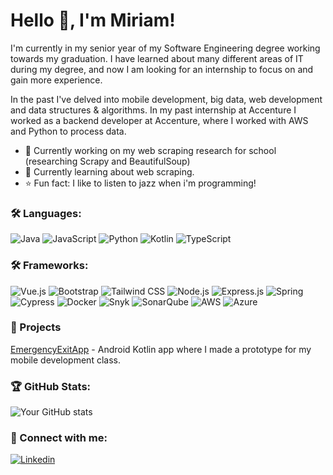 # Hello 👋, I'm Miriam!

I'm currently in my senior year of my Software Engineering degree working towards my graduation.
I have learned about many different areas of IT during my degree, and now I am looking for an
internship to focus on and gain more experience.

In the past I've delved into mobile development, big data, web development and data structures & algorithms.
In my past internship at Accenture I worked as a backend developer at Accenture, 
where I worked with AWS and Python to process data.

- 💭 Currently working on my web scraping research for school (researching Scrapy and BeautifulSoup)
- 🌱 Currently learning about web scraping.
- ⭐ Fun fact: I like to listen to jazz when i'm programming!

### 🛠 Languages:
![Java](https://img.shields.io/badge/Java-ED8B00?style=for-the-badge&logo=java&logoColor=white)
![JavaScript](https://img.shields.io/badge/JavaScript-323330?style=for-the-badge&logo=javascript&logoColor=F7DF1E)
![Python](https://img.shields.io/badge/Python-3670A0?style=for-the-badge&logo=python&logoColor=ffdd54)
![Kotlin](https://img.shields.io/badge/Kotlin-0095D5?style=for-the-badge&logo=kotlin&logoColor=white)
![TypeScript](https://img.shields.io/badge/TypeScript-007ACC?style=for-the-badge&logo=typescript&logoColor=white)

### 🛠 Frameworks:
![Vue.js](https://img.shields.io/badge/Vue.js-4FC08D?style=for-the-badge&logo=vue.js&logoColor=white)
![Bootstrap](https://img.shields.io/badge/Bootstrap-563D7C?style=for-the-badge&logo=bootstrap&logoColor=white)
![Tailwind CSS](https://img.shields.io/badge/Tailwind_CSS-38B2AC?style=for-the-badge&logo=tailwind-css&logoColor=white)
![Node.js](https://img.shields.io/badge/Node.js-43853D?style=for-the-badge&logo=node.js&logoColor=white)
![Express.js](https://img.shields.io/badge/Express.js-000000?style=for-the-badge&logo=express&logoColor=white)
![Spring](https://img.shields.io/badge/Spring-6DB33F?style=for-the-badge&logo=spring&logoColor=white)
![Cypress](https://img.shields.io/badge/Cypress-17202C?style=for-the-badge&logo=cypress&logoColor=white)
![Docker](https://img.shields.io/badge/Docker-2496ED?style=for-the-badge&logo=docker&logoColor=white)
![Snyk](https://img.shields.io/badge/Snyk-4C4A73?style=for-the-badge&logo=snyk&logoColor=white)
![SonarQube](https://img.shields.io/badge/SonarQube-4E9BCD?style=for-the-badge&logo=sonarqube&logoColor=white)
![AWS](https://img.shields.io/badge/Amazon_AWS-232F3E?style=for-the-badge&logo=amazon-aws&logoColor=white)
![Azure](https://img.shields.io/badge/Microsoft_Azure-0078D4?style=for-the-badge&logo=microsoft-azure&logoColor=white)



### 🚀 Projects
 [EmergencyExitApp](https://github.com/mgyanku/emergency-exit-app) - Android Kotlin app where I made a prototype for my mobile development class.


### 🏆 GitHub Stats:
![Your GitHub stats](https://github-readme-stats.vercel.app/api?username=mgyanku&show_icons=true&theme=dark)

### 🌟 Connect with me:
[![Linkedin](https://img.shields.io/badge/LinkedIn-blue?style=flat&logo=linkedin&logoColor=white)](https://www.linkedin.com/in/myanku/)

